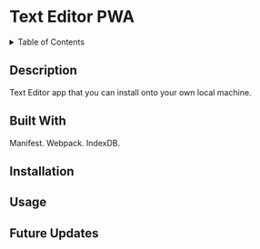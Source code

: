 # Text Editor PWA

<details>
<summary>Table of Contents</summary>
  <ol>
    <li><a href="#description">Description</a></li>
    <li><a href="#built-with">Built With</a></li>
    <li><a href="#installation">Installation</a></li>
    <li><a href="#usage">Usage</a></li>
    <li><a href="#future-updates">Future Updates</a></li>
  </ol>
</details>

## Description

Text Editor app that you can install onto your own local machine.

## Built With

Manifest. Webpack. IndexDB.

## Installation

## Usage

## Future Updates
